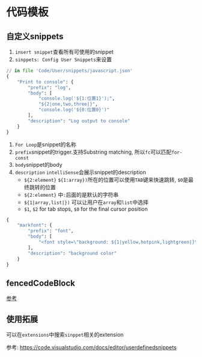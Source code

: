 # 代码模板


## 自定义snippets
1. `insert snippet`查看所有可使用的snippet
2. `sinppets: Config User Snippets`来设置



```python
// in file 'Code/User/snippets/javascript.json'
{
	"Print to console": {
		"prefix": "log",
		"body": [
			"console.log('${1:位置1}');",
			"${2|one,two,three|}",
			"console.log('${0:位置0}')"
		],
		"description": "Log output to console"
	}
}
```
1. `For Loop`是snippet的名称
2. `prefix`snippet的trigger.支持Substring matching, 所以`fc`可以匹配`for-const`
3. `body`snippet的body
4. `description` `intelliSense`会展示snippet的description
    - `${2:element}` `${1:array})`所在的位置可以使用`TAB`键来快速跳转,  `$0`是最终跳转的位置
    - `${2:element}` 中`:`后面的是默认的字符串
    - `${1|array,list|})` 可以让用户在`array`和`list`中选择
    - `$1`, `$2` for tab stops, `$0` for the final cursor position



```python
{
	"markfont": {
		"prefix": "font",
		"body": [
			"<font style=\"background: ${1|yellow,hotpink,lightgreen|}\">${2}</font>",
		],
		"description": "background color"
	}
}
```




## fencedCodeBlock

[参考](https://danielabaron.me/blog/vscode-markdown-basics-custom-fenced-languages/)


## 使用拓展
可以在`extensions`中搜索`sinppet`相关的extension

参考:
https://code.visualstudio.com/docs/editor/userdefinedsnippets